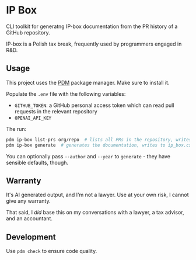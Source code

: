 # IP Box

CLI toolkit for generatng IP-box documentation from the PR history of a GitHub repository.

IP-box is a Polish tax break, frequently used by programmers engaged in R&D.

## Usage

This project uses the [PDM](https://pdm-project.org/latest/) package manager. Make sure to install it.

Populate the `.env` file with the following variables:

- `GITHUB_TOKEN`: a GitHub personal access token which can read pull requests in the relevant repository
- `OPENAI_API_KEY`

The run:

```bash
pdm ip-box list-prs org/repo  # lists all PRs in the repository, writes to prs.pickle
pdm ip-box generate  # generates the documentation, writes to ip_box.csv
```

You can optionally pass `--author` and `--year` to `generate` - they have sensible defaults, though.

## Warranty

It's AI generated output, and I'm not a lawyer. Use at your own risk, I cannot give any warranty.

That said, I _did_ base this on my conversations with a lawyer, a tax advisor, and an accountant.

## Development

Use `pdm check` to ensure code quality.
